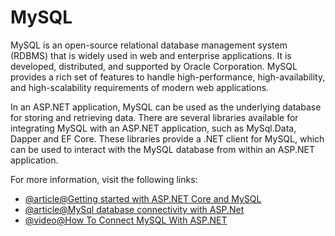 # MySQL

MySQL is an open-source relational database management system (RDBMS) that is widely used in web and enterprise applications. It is developed, distributed, and supported by Oracle Corporation. MySQL provides a rich set of features to handle high-performance, high-availability, and high-scalability requirements of modern web applications.

In an ASP.NET application, MySQL can be used as the underlying database for storing and retrieving data. There are several libraries available for integrating MySQL with an ASP.NET application, such as MySql.Data, Dapper and EF Core. These libraries provide a .NET client for MySQL, which can be used to interact with the MySQL database from within an ASP.NET application.

For more information, visit the following links:

- [@article@Getting started with ASP.NET Core and MySQL](https://dev.mysql.com/blog-archive/getting-started-with-asp-net-core-and-mysql-connectornet/)
- [@article@MySql database connectivity with ASP.Net](https://www.c-sharpcorner.com/UploadFile/brij_mcn/mysql-database-connectivity-with-Asp-Net/)
- [@video@How To Connect MySQL With ASP.NET](https://www.youtube.com/watch?v=g5rVd1JGbIg)
